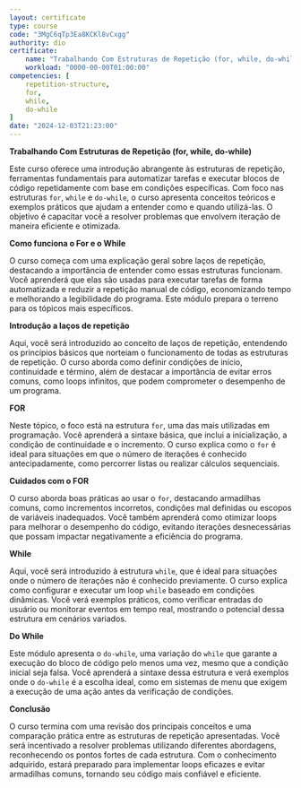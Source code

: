 ```yaml
---
layout: certificate
type: course
code: "3MgC6qTp3Ea8KCKl8vCxgg"
authority: dio
certificate:
    name: "Trabalhando Com Estruturas de Repetição (for, while, do-while)"
    workload: "0000-00-00T01:00:00"
competencies: [
    repetition-structure,
    for,
    while,
    do-while
]
date: "2024-12-03T21:23:00"
---
```


**Trabalhando Com Estruturas de Repetição (for, while, do-while)**

Este curso oferece uma introdução abrangente às estruturas de repetição, ferramentas fundamentais para automatizar tarefas e executar blocos de código repetidamente com base em condições específicas. Com foco nas estruturas `for`, `while` e `do-while`, o curso apresenta conceitos teóricos e exemplos práticos que ajudam a entender como e quando utilizá-las. O objetivo é capacitar você a resolver problemas que envolvem iteração de maneira eficiente e otimizada.  

**Como funciona o For e o While**

O curso começa com uma explicação geral sobre laços de repetição, destacando a importância de entender como essas estruturas funcionam. Você aprenderá que elas são usadas para executar tarefas de forma automatizada e reduzir a repetição manual de código, economizando tempo e melhorando a legibilidade do programa. Este módulo prepara o terreno para os tópicos mais específicos.  

**Introdução a laços de repetição**

Aqui, você será introduzido ao conceito de laços de repetição, entendendo os princípios básicos que norteiam o funcionamento de todas as estruturas de repetição. O curso aborda como definir condições de início, continuidade e término, além de destacar a importância de evitar erros comuns, como loops infinitos, que podem comprometer o desempenho de um programa.  

**FOR**

Neste tópico, o foco está na estrutura `for`, uma das mais utilizadas em programação. Você aprenderá a sintaxe básica, que inclui a inicialização, a condição de continuidade e o incremento. O curso explica como o `for` é ideal para situações em que o número de iterações é conhecido antecipadamente, como percorrer listas ou realizar cálculos sequenciais.  

**Cuidados com o FOR**

O curso aborda boas práticas ao usar o `for`, destacando armadilhas comuns, como incrementos incorretos, condições mal definidas ou escopos de variáveis inadequados. Você também aprenderá como otimizar loops para melhorar o desempenho do código, evitando iterações desnecessárias que possam impactar negativamente a eficiência do programa.  

**While**

Aqui, você será introduzido à estrutura `while`, que é ideal para situações onde o número de iterações não é conhecido previamente. O curso explica como configurar e executar um loop `while` baseado em condições dinâmicas. Você verá exemplos práticos, como verificar entradas do usuário ou monitorar eventos em tempo real, mostrando o potencial dessa estrutura em cenários variados.  

**Do While**

Este módulo apresenta o `do-while`, uma variação do `while` que garante a execução do bloco de código pelo menos uma vez, mesmo que a condição inicial seja falsa. Você aprenderá a sintaxe dessa estrutura e verá exemplos onde o `do-while` é a escolha ideal, como em sistemas de menu que exigem a execução de uma ação antes da verificação de condições.  

**Conclusão**

O curso termina com uma revisão dos principais conceitos e uma comparação prática entre as estruturas de repetição apresentadas. Você será incentivado a resolver problemas utilizando diferentes abordagens, reconhecendo os pontos fortes de cada estrutura. Com o conhecimento adquirido, estará preparado para implementar loops eficazes e evitar armadilhas comuns, tornando seu código mais confiável e eficiente.